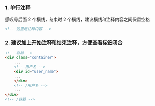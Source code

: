 ### 1. 单行注释
感叹号后面 2 个横线，结束时 2 个横线，建议横线和注释内容之间保留空格

```html
<!-- 这里是注释内容 -->
```
### 2. 建议加上开始注释和结束注释，方便查看标签闭合

```html
<!-- 容器 -->
<div class="container">
    ...
    <!-- 用户名 -->
    <div id="user_name">
    ...
    </div>
    <!-- /用户名 -->
    ...
</div>
<!-- /容器 -->
```